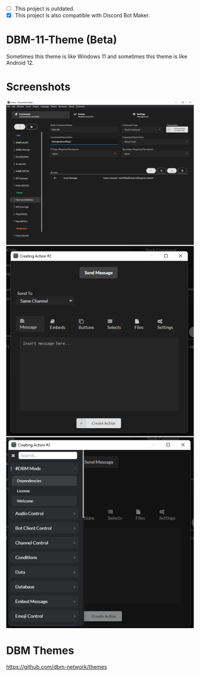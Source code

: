 - [ ] This project is outdated.
- [x] This project is also compatible with Discord Bot Maker.

# DBM-11-Theme (Beta)
Sometimes this theme is like Windows 11 and sometimes this theme is like Android 12.

# Screenshots
![Commands Page](https://github.com/ponlponl123/DBM-11-Theme/blob/main/Screenshot%201.png)
![Creating Action Modal](https://github.com/ponlponl123/DBM-11-Theme/blob/main/Screenshot%202.png)
![Creating Action Menu](https://github.com/ponlponl123/DBM-11-Theme/blob/main/Screenshot%203.png)

# DBM Themes
https://github.com/dbm-network/themes

